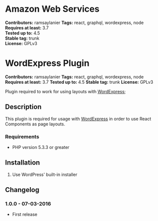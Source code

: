 # Amazon Web Services #
**Contributors:** ramsaylanier
**Tags:** react, graphql, wordexpress, node  
**Requires at least:** 3.7  
**Tested up to:** 4.5  
**Stable tag:** trunk  
**License:** GPLv3

# WordExpress Plugin #
**Contributors:** ramsaylanier
**Tags:** react, graphql, wordexpress, node
**Requires at least:** 3.7
**Tested up to:** 4.5
**Stable tag:** trunk
**License:** GPLv3

Plugin required to work for using layouts with [WordExpress](http://wordexpress.io);

## Description ##

This plugin is required for usage with [WordExpress](http://wordexpress.io) in order to use React Components as page layouts.

### Requirements ###

* PHP version 5.3.3 or greater

## Installation ##

1. Use WordPress' built-in installer

## Changelog ##

### 1.0.0 - 07-03-2016 ###
* First release
